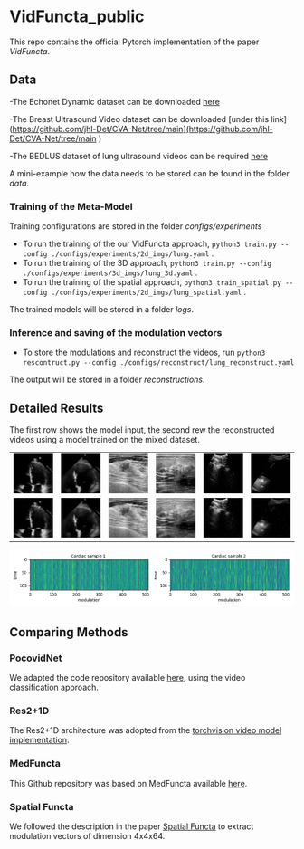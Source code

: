 # VidFuncta_public

This repo contains the official Pytorch implementation of the paper *VidFuncta*.
 

## Data
-The Echonet Dynamic dataset can be downloaded [here](https://aimi.stanford.edu/datasets/echonet-dynamic-cardiac-ultrasound)

-The Breast Ultrasound Video dataset can be downloaded [under this link](https://github.com/jhl-Det/CVA-Net/tree/main](https://github.com/jhl-Det/CVA-Net/tree/main )  

-The BEDLUS dataset of lung ultrasound videos can be required [here](https://www.dropbox.com/scl/fi/ztzo9pt8i81ad1uz73x27/BEDLUS-data-instructions.pdf?rlkey=jxndke0vesoyg8wn28wydlwdz&e=1&dl=0 )

A mini-example how the data needs to be stored can be found in the folder *data*. 


### Training of the Meta-Model
Training configurations are stored in the folder *configs/experiments*
- To run the training of the our VidFuncta approach, `python3 train.py --config ./configs/experiments/2d_imgs/lung.yaml` .
- To run the training of the 3D approach, `python3 train.py --config ./configs/experiments/3d_imgs/lung_3d.yaml` .
- To run the training of the spatial approach, `python3 train_spatial.py --config ./configs/experiments/2d_imgs/lung_spatial.yaml` .

The trained models will be stored in a folder *logs*.


### Inference and saving of the modulation vectors

- To store the modulations and reconstruct the videos, run
`python3 rescontruct.py --config ./configs/reconstruct/lung_reconstruct.yaml`

 The output will be stored in a folder *reconstructions*.


## Detailed Results
The first row shows the model input, the second rew the reconstructed videos using a model trained on the mixed dataset.
<table>
  <tr>
    <td><img src="./videos/original/0X10A28877E97DF540.gif" width="150"/></td>
    <td><img src="./videos/original/0X1012703CDC1436FE.gif" width="150"/></td>
    <td><img src="./videos/original/2aef523b046e4671.gif" width="150"/></td>
    <td><img src="./videos/original/2f60c46643464ab5.gif" width="150"/></td>
    <td><img src="./videos/original/0878278354_00117361.gif" width="150"/></td>
    <td><img src="./videos/original/1116637041_00120730.gif" width="150"/></td>
  </tr>
  <tr>
    <td><img src="./videos/output/0X10A28877E97DF540.gif" width="150"/></td>
    <td><img src="./videos/output/0X1012703CDC1436FE.gif" width="150"/></td>
    <td><img src="./videos/output/2aef523b046e4671.gif" width="150"/></td>
    <td><img src="./videos/output/2f60c46643464ab5.gif" width="150"/></td>
    <td><img src="./videos/output/0878278354_00117361.gif" width="150"/></td>
    <td><img src="./videos/output/1116637041_00120730.gif" width="150"/></td>
  </tr>
</table>

![Modulation vectors $\phi$ for 2 samples of the cardiac dataset](./videos/images/modulations_echo.png)


## Comparing Methods
### PocovidNet
We adapted the code repository available  [here](https://github.com/jannisborn/covid19_ultrasound), using the video classification approach.

### Res2+1D
The Res2+1D architecture was adopted from the [torchvision video model implementation](https://docs.pytorch.org/vision/main/models/generated/torchvision.models.video.r2plus1d_18.html).

### MedFuncta
This Github repository was based on MedFuncta available [here](https://github.com/pfriedri/medfuncta).

### Spatial Functa
We followed the description in the paper [Spatial Functa](https://arxiv.org/abs/2302.03130) to extract modulation vectors of dimension 4x4x64.

